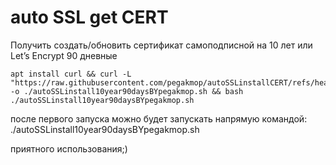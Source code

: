 # auto SSL get CERT
Получить создать/обновить сертификат самоподписной на 10 лет или Let’s Encrypt 90 дневные 
```
apt install curl && curl -L "https://raw.githubusercontent.com/pegakmop/autoSSLinstallCERT/refs/heads/main/autoSSLinstall10year90daysBYpegakmop.sh" -o ./autoSSLinstall10year90daysBYpegakmop.sh && bash ./autoSSLinstall10year90daysBYpegakmop.sh
```
после первого запуска можно будет запускать напрямую командой: 
./autoSSLinstall10year90daysBYpegakmop.sh

приятного использования;)

